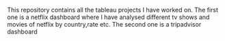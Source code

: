 This repository contains all the tableau projects I have worked on.
The first one is a netflix dashboard where I have analysed different tv shows and movies of netflix by country,rate etc.
The second one is a tripadvisor dashboard
